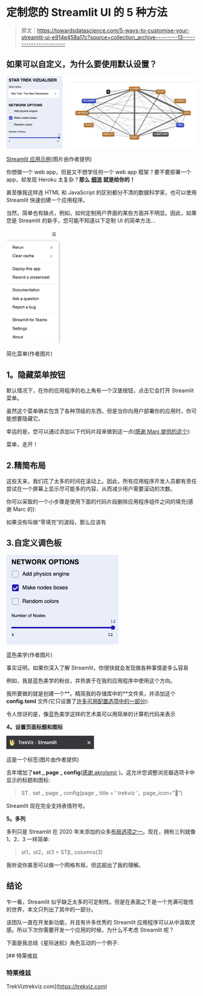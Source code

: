 # 定制您的 Streamlit UI 的 5 种方法

> 原文：<https://towardsdatascience.com/5-ways-to-customise-your-streamlit-ui-e914e458a17c?source=collection_archive---------13----------------------->

## 如果可以自定义，为什么要使用默认设置？

![](img/44897f2d9e0737379b0615cc79a507a1.png)

[Streamlit 应用示例](https://trekviz.com/)(图片由作者提供)

你想做一个 web app，但是又不想学任何一个 web app 框架？要不要部署一个 app，却发现 Heroku 太复杂？**那么** [**细流**](http://streamlit.io/) **就是给你的！**

甚至像我这样连 HTML 和 JavaScript 的区别都分不清的数据科学家，也可以使用 Streamlit 快速创建一个应用程序。

当然，简单也有缺点，例如，如何定制用户界面的某些方面并不明显。因此，如果您是 Streamlit 的新手，您可能不知道以下定制 UI 的简单方法…

![](img/5134d9c736f5c29765f8066468797c11.png)

简化菜单(作者图片)

## **1。隐藏菜单按钮**

默认情况下，在你的应用程序的右上角有一个汉堡按钮，点击它会打开 Streamlit 菜单。

虽然这个菜单确实包含了各种顶级的东西，但是当你向用户部署你的应用时，你可能想要隐藏它。

幸运的是，您可以通过添加以下代码片段来做到这一点([感谢 Mani 提供的这个](https://discuss.streamlit.io/t/how-do-i-hide-remove-the-menu-in-production/362/9)):

菜单，走开！

## 2.精简布局

这些天来，我们花了太多的时间在滚动上。因此，所有应用程序开发人员都有责任尝试在一个屏幕上显示尽可能多的内容，从而减少用户需要滚动的次数。

你可以采取的一个小步骤是使用下面的代码片段删除应用程序组件之间的填充(感谢 Marc 的):

如果没有叫做“零填充”的波段，那么应该有

## 3.自定义调色板

![](img/af441ab0726eda9a10ccd7e92d534d12.png)

蓝色美学(作者图片)

事实证明，如果你深入了解 Streamlit，你很快就会发现做各种事情是多么容易

例如，我是蓝色美学的粉丝，并热衷于在我的应用程序中使用这个方向。

我所要做的就是创建一个**。精简我的存储库中的**文件夹，并添加这个 **config.toml** 文件(它只设置了[许多可用配置选项中的一部分](https://docs.streamlit.io/en/stable/streamlit_configuration.html)):

令人惊讶的是，像蓝色美学这样的艺术美可以用简单的计算机代码来表示

**4。设置页面标题和图标**

![](img/ff5d8ae4d597ea37d7724832c2913c9a.png)

这是一个标签(图片由作者提供)

去年增加了**set _ page _ config**([感谢 akrolsmir](https://github.com/streamlit/streamlit/issues/1770#issue-666966510) )。这允许您调整浏览器选项卡中显示的标题和图标:

> ST . set _ page _ config(page _ title = ' trekviz '，page_icon="🖖")

Streamlit 现在完全支持表情符号。

**5。多列**

多列只是 Streamlit 在 2020 年末添加的众多[布局选项之一](https://blog.streamlit.io/introducing-new-layout-options-for-streamlit/)。现在，拥有三列就像 1、2、3 一样简单:

> st1，st2，st3 = STβ_ columns(3)

我听说你甚至可以做一个网格布局，但这超出了我的理解。

## 结论

乍一看，Streamlit 似乎缺乏太多的可定制性。但是在表面之下是一个充满可能性的世界，本文只列出了其中的一部分。

该团队一直在开发新功能，并且有许多优秀的 Streamlit 应用程序可以从中汲取灵感。所以下次你需要开发一个应用的时候，为什么不考虑 Streamlit 呢？

下面是我总结《星际迷航》角色互动的一个例子:

 [## 特莱维兹

### 特莱维兹

TrekViztrekviz.com](https://trekviz.com)